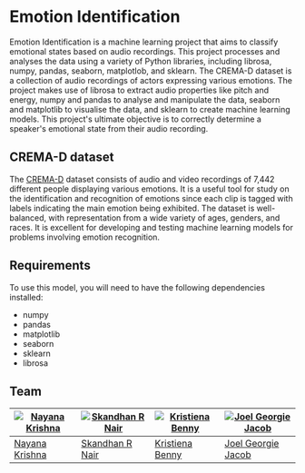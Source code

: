 # Emotion Identification

Emotion Identification is a machine learning project that aims to classify emotional states based on audio recordings. This project processes and analyses the data using a variety of Python libraries, including librosa, numpy, pandas, seaborn, matplotlob, and sklearn. The CREMA-D dataset is a collection of audio recordings of actors expressing various emotions. The project makes use of librosa to extract audio properties like pitch and energy, numpy and pandas to analyse and manipulate the data, seaborn and matplotlib to visualise the data, and sklearn to create machine learning models. This project's ultimate objective is to correctly determine a speaker's emotional state from their audio recording.


## CREMA-D dataset
The [CREMA-D](https://github.com/CheyneyComputerScience/CREMA-D) dataset consists of audio and video recordings of 7,442 different people displaying various emotions. It is a useful tool for study on the identification and recognition of emotions since each clip is tagged with labels indicating the main emotion being exhibited. The dataset is well-balanced, with representation from a wide variety of ages, genders, and races. It is excellent for developing and testing machine learning models for problems involving emotion recognition.

## Requirements

To use this model, you will need to have the following dependencies installed:

* numpy
* pandas
* matplotlib
* seaborn
* sklearn
* librosa


## Team

[![Nayana Krishna](https://avatars.githubusercontent.com/u/114819193?v=4)](https://github.com/Nayana17802) | [![Skandhan R Nair](https://avatars.githubusercontent.com/u/121687515?v=4)](https://github.com/Skandhan2002) | [![Kristiena Benny](https://avatars.githubusercontent.com/u/103274505?v=4)](https://github.com/Krizzzty) | [![Joel Georgie Jacob](https://avatars.githubusercontent.com/u/43933982?v=4)](https://github.com/jj7258)
--- | --- | --- | ---
[Nayana Krishna](https://github.com/Nayana17802) | [Skandhan R Nair](https://github.com/Skandhan2002) | [Kristiena Benny](https://github.com/Krizzzty) | [Joel Georgie Jacob](https://github.com/jj7258)
